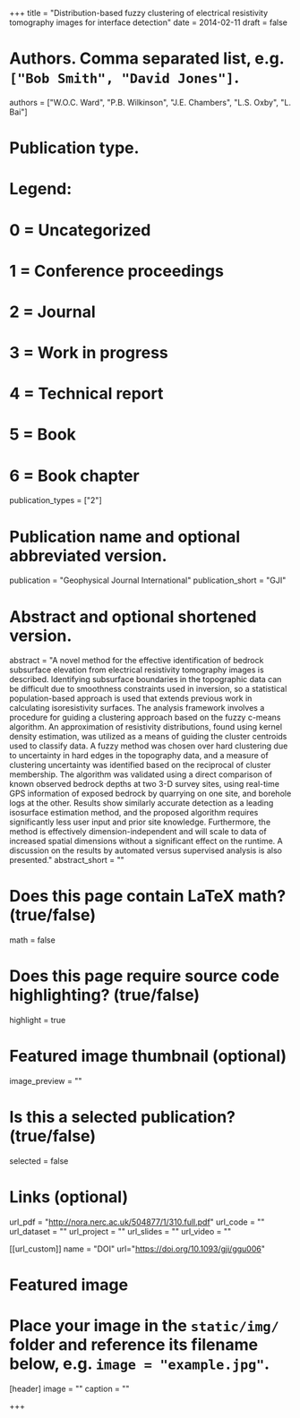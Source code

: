 +++
title = "Distribution-based fuzzy clustering of electrical resistivity tomography images for interface detection"
date = 2014-02-11
draft = false

# Authors. Comma separated list, e.g. `["Bob Smith", "David Jones"]`.
authors = ["W.O.C. Ward", "P.B. Wilkinson", "J.E. Chambers", "L.S. Oxby", "L. Bai"]

# Publication type.
# Legend:
# 0 = Uncategorized
# 1 = Conference proceedings
# 2 = Journal
# 3 = Work in progress
# 4 = Technical report
# 5 = Book
# 6 = Book chapter

publication_types = ["2"]

# Publication name and optional abbreviated version.
publication = "Geophysical Journal International"
publication_short = "GJI"

# Abstract and optional shortened version.
abstract = "A novel method for the effective identification of bedrock subsurface elevation from electrical resistivity tomography images is described. Identifying subsurface boundaries in the topographic data can be difficult due to smoothness constraints used in inversion, so a statistical population-based approach is used that extends previous work in calculating isoresistivity surfaces. The analysis framework involves a procedure for guiding a clustering approach based on the fuzzy c-means algorithm. An approximation of resistivity distributions, found using kernel density estimation, was utilized as a means of guiding the cluster centroids used to classify data. A fuzzy method was chosen over hard clustering due to uncertainty in hard edges in the topography data, and a measure of clustering uncertainty was identified based on the reciprocal of cluster membership. The algorithm was validated using a direct comparison of known observed bedrock depths at two 3-D survey sites, using real-time GPS information of exposed bedrock by quarrying on one site, and borehole logs at the other. Results show similarly accurate detection as a leading isosurface estimation method, and the proposed algorithm requires significantly less user input and prior site knowledge. Furthermore, the method is effectively dimension-independent and will scale to data of increased spatial dimensions without a significant effect on the runtime. A discussion on the results by automated versus supervised analysis is also presented."
abstract_short = ""

# Does this page contain LaTeX math? (true/false)
math = false

# Does this page require source code highlighting? (true/false)
highlight = true

# Featured image thumbnail (optional)
image_preview = ""

# Is this a selected publication? (true/false)
selected = false

# Links (optional)
url_pdf = "http://nora.nerc.ac.uk/504877/1/310.full.pdf"
url_code = ""
url_dataset = ""
url_project = ""
url_slides = ""
url_video = ""

[[url_custom]]
    name = "DOI"
    url="https://doi.org/10.1093/gji/ggu006"

# Featured image
# Place your image in the `static/img/` folder and reference its filename below, e.g. `image = "example.jpg"`.
[header]
image = ""
caption = ""

+++
